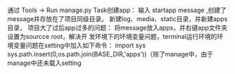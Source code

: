#
通过 Tools -> Run manage.py Task创建app：
输入 startapp message ,创建了message并存放在了项目同级目录。
新建log、media、static目录，并新建apps目录，
项目大了过后app过多的问题：
将message放入apps，并右键app文件夹设置为sourcce root，解决开
发环境下的环境变量问题，terminal运行环境的环境变量问题在setting中加入如下命令：
import sys
sys.path.insert(0,os.path.join(BASE_DIR,'apps'))（除了manage中，由于manage中还未载入setting
